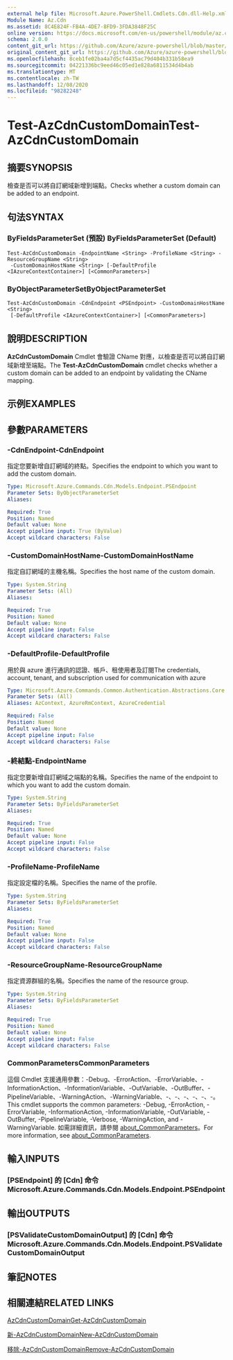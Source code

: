 ```yaml
---
external help file: Microsoft.Azure.PowerShell.Cmdlets.Cdn.dll-Help.xml
Module Name: Az.Cdn
ms.assetid: 8C4E824F-FB4A-4DE7-8FD9-3FDA3848F25C
online version: https://docs.microsoft.com/en-us/powershell/module/az.cdn/test-azcdncustomdomain
schema: 2.0.0
content_git_url: https://github.com/Azure/azure-powershell/blob/master/src/Cdn/Cdn/help/Test-AzCdnCustomDomain.md
original_content_git_url: https://github.com/Azure/azure-powershell/blob/master/src/Cdn/Cdn/help/Test-AzCdnCustomDomain.md
ms.openlocfilehash: 8ceb1fe02ba4a7d5cf4435ac79d404b331b58ea9
ms.sourcegitcommit: 04221336bc9eed46c05ed1e828a6811534d4b4ab
ms.translationtype: MT
ms.contentlocale: zh-TW
ms.lasthandoff: 12/08/2020
ms.locfileid: "98282248"
---
```

# <span data-ttu-id="94f4a-101">Test-AzCdnCustomDomain</span><span class="sxs-lookup"><span data-stu-id="94f4a-101">Test-AzCdnCustomDomain</span></span>

## <span data-ttu-id="94f4a-102">摘要</span><span class="sxs-lookup"><span data-stu-id="94f4a-102">SYNOPSIS</span></span>
<span data-ttu-id="94f4a-103">檢查是否可以將自訂網域新增到端點。</span><span class="sxs-lookup"><span data-stu-id="94f4a-103">Checks whether a custom domain can be added to an endpoint.</span></span>

## <span data-ttu-id="94f4a-104">句法</span><span class="sxs-lookup"><span data-stu-id="94f4a-104">SYNTAX</span></span>

### <span data-ttu-id="94f4a-105">ByFieldsParameterSet (預設) </span><span class="sxs-lookup"><span data-stu-id="94f4a-105">ByFieldsParameterSet (Default)</span></span>
```
Test-AzCdnCustomDomain -EndpointName <String> -ProfileName <String> -ResourceGroupName <String>
 -CustomDomainHostName <String> [-DefaultProfile <IAzureContextContainer>] [<CommonParameters>]
```

### <span data-ttu-id="94f4a-106">ByObjectParameterSet</span><span class="sxs-lookup"><span data-stu-id="94f4a-106">ByObjectParameterSet</span></span>
```
Test-AzCdnCustomDomain -CdnEndpoint <PSEndpoint> -CustomDomainHostName <String>
 [-DefaultProfile <IAzureContextContainer>] [<CommonParameters>]
```

## <span data-ttu-id="94f4a-107">說明</span><span class="sxs-lookup"><span data-stu-id="94f4a-107">DESCRIPTION</span></span>
<span data-ttu-id="94f4a-108">**AzCdnCustomDomain** Cmdlet 會驗證 CName 對應，以檢查是否可以將自訂網域新增至端點。</span><span class="sxs-lookup"><span data-stu-id="94f4a-108">The **Test-AzCdnCustomDomain** cmdlet checks whether a custom domain can be added to an endpoint by validating the CName mapping.</span></span>

## <span data-ttu-id="94f4a-109">示例</span><span class="sxs-lookup"><span data-stu-id="94f4a-109">EXAMPLES</span></span>

## <span data-ttu-id="94f4a-110">參數</span><span class="sxs-lookup"><span data-stu-id="94f4a-110">PARAMETERS</span></span>

### <span data-ttu-id="94f4a-111">-CdnEndpoint</span><span class="sxs-lookup"><span data-stu-id="94f4a-111">-CdnEndpoint</span></span>
<span data-ttu-id="94f4a-112">指定您要新增自訂網域的終點。</span><span class="sxs-lookup"><span data-stu-id="94f4a-112">Specifies the endpoint to which you want to add the custom domain.</span></span>

```yaml
Type: Microsoft.Azure.Commands.Cdn.Models.Endpoint.PSEndpoint
Parameter Sets: ByObjectParameterSet
Aliases:

Required: True
Position: Named
Default value: None
Accept pipeline input: True (ByValue)
Accept wildcard characters: False
```

### <span data-ttu-id="94f4a-113">-CustomDomainHostName</span><span class="sxs-lookup"><span data-stu-id="94f4a-113">-CustomDomainHostName</span></span>
<span data-ttu-id="94f4a-114">指定自訂網域的主機名稱。</span><span class="sxs-lookup"><span data-stu-id="94f4a-114">Specifies the host name of the custom domain.</span></span>

```yaml
Type: System.String
Parameter Sets: (All)
Aliases:

Required: True
Position: Named
Default value: None
Accept pipeline input: False
Accept wildcard characters: False
```

### <span data-ttu-id="94f4a-115">-DefaultProfile</span><span class="sxs-lookup"><span data-stu-id="94f4a-115">-DefaultProfile</span></span>
<span data-ttu-id="94f4a-116">用於與 azure 進行通訊的認證、帳戶、租使用者及訂閱</span><span class="sxs-lookup"><span data-stu-id="94f4a-116">The credentials, account, tenant, and subscription used for communication with azure</span></span>

```yaml
Type: Microsoft.Azure.Commands.Common.Authentication.Abstractions.Core.IAzureContextContainer
Parameter Sets: (All)
Aliases: AzContext, AzureRmContext, AzureCredential

Required: False
Position: Named
Default value: None
Accept pipeline input: False
Accept wildcard characters: False
```

### <span data-ttu-id="94f4a-117">-終結點</span><span class="sxs-lookup"><span data-stu-id="94f4a-117">-EndpointName</span></span>
<span data-ttu-id="94f4a-118">指定您要新增自訂網域之端點的名稱。</span><span class="sxs-lookup"><span data-stu-id="94f4a-118">Specifies the name of the endpoint to which you want to add the custom domain.</span></span>

```yaml
Type: System.String
Parameter Sets: ByFieldsParameterSet
Aliases:

Required: True
Position: Named
Default value: None
Accept pipeline input: False
Accept wildcard characters: False
```

### <span data-ttu-id="94f4a-119">-ProfileName</span><span class="sxs-lookup"><span data-stu-id="94f4a-119">-ProfileName</span></span>
<span data-ttu-id="94f4a-120">指定設定檔的名稱。</span><span class="sxs-lookup"><span data-stu-id="94f4a-120">Specifies the name of the profile.</span></span>

```yaml
Type: System.String
Parameter Sets: ByFieldsParameterSet
Aliases:

Required: True
Position: Named
Default value: None
Accept pipeline input: False
Accept wildcard characters: False
```

### <span data-ttu-id="94f4a-121">-ResourceGroupName</span><span class="sxs-lookup"><span data-stu-id="94f4a-121">-ResourceGroupName</span></span>
<span data-ttu-id="94f4a-122">指定資源群組的名稱。</span><span class="sxs-lookup"><span data-stu-id="94f4a-122">Specifies the name of the resource group.</span></span>

```yaml
Type: System.String
Parameter Sets: ByFieldsParameterSet
Aliases:

Required: True
Position: Named
Default value: None
Accept pipeline input: False
Accept wildcard characters: False
```

### <span data-ttu-id="94f4a-123">CommonParameters</span><span class="sxs-lookup"><span data-stu-id="94f4a-123">CommonParameters</span></span>
<span data-ttu-id="94f4a-124">這個 Cmdlet 支援通用參數：-Debug、-ErrorAction、-ErrorVariable、-InformationAction、-InformationVariable、-OutVariable、-OutBuffer、-PipelineVariable、-WarningAction、-WarningVariable、-、-、-、-、-、-。</span><span class="sxs-lookup"><span data-stu-id="94f4a-124">This cmdlet supports the common parameters: -Debug, -ErrorAction, -ErrorVariable, -InformationAction, -InformationVariable, -OutVariable, -OutBuffer, -PipelineVariable, -Verbose, -WarningAction, and -WarningVariable.</span></span> <span data-ttu-id="94f4a-125">如需詳細資訊，請參閱 [about_CommonParameters](http://go.microsoft.com/fwlink/?LinkID=113216)。</span><span class="sxs-lookup"><span data-stu-id="94f4a-125">For more information, see [about_CommonParameters](http://go.microsoft.com/fwlink/?LinkID=113216).</span></span>

## <span data-ttu-id="94f4a-126">輸入</span><span class="sxs-lookup"><span data-stu-id="94f4a-126">INPUTS</span></span>

### <span data-ttu-id="94f4a-127">[PSEndpoint] 的 [Cdn] 命令</span><span class="sxs-lookup"><span data-stu-id="94f4a-127">Microsoft.Azure.Commands.Cdn.Models.Endpoint.PSEndpoint</span></span>

## <span data-ttu-id="94f4a-128">輸出</span><span class="sxs-lookup"><span data-stu-id="94f4a-128">OUTPUTS</span></span>

### <span data-ttu-id="94f4a-129">[PSValidateCustomDomainOutput] 的 [Cdn] 命令</span><span class="sxs-lookup"><span data-stu-id="94f4a-129">Microsoft.Azure.Commands.Cdn.Models.Endpoint.PSValidateCustomDomainOutput</span></span>

## <span data-ttu-id="94f4a-130">筆記</span><span class="sxs-lookup"><span data-stu-id="94f4a-130">NOTES</span></span>

## <span data-ttu-id="94f4a-131">相關連結</span><span class="sxs-lookup"><span data-stu-id="94f4a-131">RELATED LINKS</span></span>

[<span data-ttu-id="94f4a-132">AzCdnCustomDomain</span><span class="sxs-lookup"><span data-stu-id="94f4a-132">Get-AzCdnCustomDomain</span></span>](./Get-AzCdnCustomDomain.md)

[<span data-ttu-id="94f4a-133">新-AzCdnCustomDomain</span><span class="sxs-lookup"><span data-stu-id="94f4a-133">New-AzCdnCustomDomain</span></span>](./New-AzCdnCustomDomain.md)

[<span data-ttu-id="94f4a-134">移除-AzCdnCustomDomain</span><span class="sxs-lookup"><span data-stu-id="94f4a-134">Remove-AzCdnCustomDomain</span></span>](./Remove-AzCdnCustomDomain.md)


